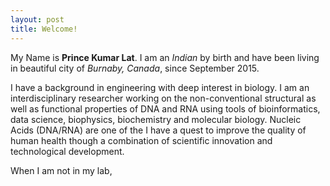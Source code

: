 ```yaml
---
layout: post
title: Welcome!
---
```


My Name is **Prince Kumar Lat**. I am an _Indian_ by birth and have been living in beautiful city of _Burnaby, Canada_, since September 2015. 

I have a background in engineering with deep interest in biology. I am an interdisciplinary researcher working on the non-conventional structural as well as functional properties of DNA and RNA using tools of bioinformatics, data science, biophysics, biochemistry and molecular biology. Nucleic Acids (DNA/RNA) are one of the I have a quest to improve the quality of human health though a combination of scientific innovation and technological development.

When I am not in my lab, 
